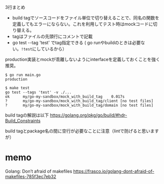 3行まとめ
- build tagでソースコードをファイル単位で切り替えることで、同名の関数を定義してもエラーにならない。これを利用してテスト時はmockコードに切り替える。
- tagはファイルの先頭行にコメントで記載
- go test --tag 'test' でtag指定できる ( go runやbuildのときは必要ない。`!test`にしているから）

production実装とmockが乖離しないようにinterfaceを定義しておくことを強く推奨。

```console
$ go run main.go
production

$ make test
go test --tags 'test' -v ./...
ok  	my/go-my-sandbox/mock_with_build_tag	0.017s
?   	my/go-my-sandbox/mock_with_build_tag/client	[no test files]
?   	my/go-my-sandbox/mock_with_build_tag/domain	[no test files]
```

build tagの解説は以下
https://golang.org/pkg/go/build/#hdr-Build_Constraints

build tagとpackage名の間に空行が必要なことに注意（lintで防げると思いますが）

# memo

Golang: Don’t afraid of makefiles
https://frasco.io/golang-dont-afraid-of-makefiles-785f3ec7eb32
